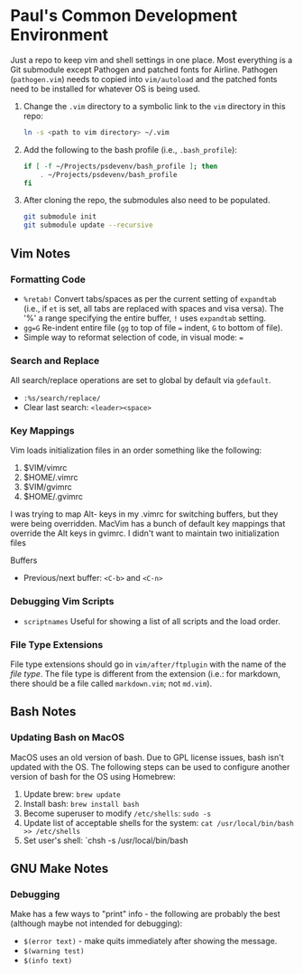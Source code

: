 # Paul's Common Development Environment 
Just a repo to keep vim and shell settings in one place. Most everything is a Git
submodule except Pathogen and patched fonts for Airline.  Pathogen (`pathogen.vim`) needs to
copied into `vim/autoload` and the patched fonts need to be installed for whatever OS is
being used.

1. Change the `.vim` directory to a symbolic link to the `vim` directory in this repo: 
    ```sh 
    ln -s <path to vim directory> ~/.vim 
    ```
2. Add the following to the bash profile (i.e., `.bash_profile`): 
    ```sh 
    if [ -f ~/Projects/psdevenv/bash_profile ]; then
        . ~/Projects/psdevenv/bash_profile 
    fi 
    ```
3. After cloning the repo, the submodules also need to be populated. 
    ```sh
    git submodule init
    git submodule update --recursive
    ```


## Vim Notes

### Formatting Code

* `%retab!` Convert tabs/spaces as per the current setting of `expandtab` (i.e., if `et` is set, all
tabs are replaced with spaces and visa versa).  The '%' a range specifying the entire
buffer, `!` uses `expandtab` setting.
* `gg=G` Re-indent entire file (`gg` to top of file `=` indent, `G` to bottom of file).
* Simple way to reformat selection of code, in visual mode: `=`

### Search and Replace
All search/replace operations are set to global by default via `gdefault`.

* `:%s/search/replace/`
* Clear last search: `<leader><space>`

### Key Mappings
Vim loads initialization files in an order something like the following:

1. $VIM/vimrc
2. $HOME/.vimrc
3. $VIM/gvimrc
4. $HOME/.gvimrc

I was trying to map Alt- keys in my .vimrc for switching buffers, but they were being
overridden.  MacVim has a bunch of default key mappings that override the Alt keys in gvimrc.
I didn't want to maintain two initialization files

Buffers

- Previous/next buffer: `<C-b>` and `<C-n>`

### Debugging Vim Scripts

* `scriptnames` Useful for showing a list of all scripts and the load order.

### File Type Extensions
File type extensions should go in `vim/after/ftplugin` with the name of the *file type*.  The file
type is different from the extension (i.e.: for markdown, there should be a file called
`markdown.vim`; not `md.vim`).


## Bash Notes

### Updating Bash on MacOS
MacOS uses an old version of bash.  Due to GPL license issues, bash isn't
updated with the OS.  The following steps can be used to configure another
version of bash for the OS using Homebrew:

1. Update brew: `brew update`
2. Install bash: `brew install bash`
3. Become superuser to modify `/etc/shells`: `sudo -s`
4. Update list of acceptable shells for the system: `cat /usr/local/bin/bash >> /etc/shells`
5. Set user's shell: `chsh -s /usr/local/bin/bash
    

## GNU Make Notes

### Debugging
Make has a few ways to "print" info - the following are probably the best
(although maybe not intended for debugging):

* `$(error text)` - make quits immediately after showing the message.
* `$(warning test)`
* `$(info text)`
